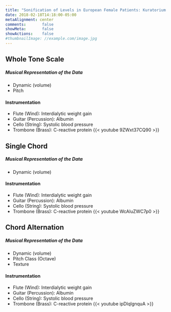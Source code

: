 ```yaml
---
title: "Sonification of Levels in European Female Patients: Kuratorium fur Dialyse und Nierentransplantation e.V."
date: 2018-02-18T14:18:00-05:00
metaAlignment: center
comments:       false
showMeta:       false
showActions:    false
#thumbnailImage: //example.com/image.jpg
---
```


<!--more-->

## Whole Tone Scale

##### Musical Representation of the Data
- Dynamic (volume)
- Pitch

#### Instrumentation
- Flute (Wind): Interdialytic weight gain
- Guitar (Percussion): Albumin
- Cello (String): Systolic blood pressure
- Trombone (Brass): C-reactive protein
{{< youtube 9ZWxt37CQ90 >}}


## Single Chord
##### Musical Representation of the Data
- Dynamic (volume)

#### Instrumentation
- Flute (Wind): Interdialytic weight gain
- Guitar (Percussion): Albumin
- Cello (String): Systolic blood pressure
- Trombone (Brass): C-reactive protein
{{< youtube WcAluZWC7p0 >}}


## Chord Alternation

##### Musical Representation of the Data
- Dynamic (volume)
- Pitch Class (Octave)
- Texture

#### Instrumentation
- Flute (Wind): Interdialytic weight gain
- Guitar (Percussion): Albumin
- Cello (String): Systolic blood pressure
- Trombone (Brass): C-reactive protein
{{< youtube ipDlqlgnquA >}}